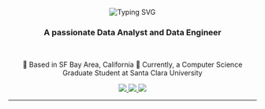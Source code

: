 <p align="center">
    <img src="https://readme-typing-svg.herokuapp.com/?font=Righteous&size=35&center=true&vCenter=true&width=500&height=70&duration=4000&lines=Hi+There!+👋;+I'm+Siddhi+Kulkarni!" alt="Typing SVG" />
</p>
<h3 align="center">A passionate Data Analyst and Data Engineer </h3>

<br/>
<div align="center">
 
 🔭 Based in SF Bay Area, California
 🌱 Currently, a Computer Science Graduate Student at Santa Clara University
 
 </div>
 
<div align="center"> 
  <a href="mailto:siddhikulkarni26@outlook.com">
    <img src="https://img.shields.io/badge/Gmail-333333?style=for-the-badge&logo=gmail&logoColor=red" />
  </a>
  <a href="https://www.linkedin.com/in/siddhi-kulkarni26/" target="_blank">
    <img src="https://img.shields.io/badge/LinkedIn-0077B5?style=for-the-badge&logo=linkedin&logoColor=white" target="_blank" />
  </a>
  <a href="https://www.datascienceportfol.io/siddhikulkarni26" target="_blank">
     <img src="https://img.shields.io/badge/Portfolio-FF5722?style=for-the-badge&logo=todoist&logoColor=white" target="_blank" /> <!-- sqlite, safari, google-chrome are other good icon options -->
  </a>
</div>

 <hr/>
